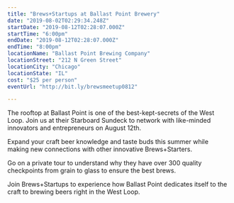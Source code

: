 ```yaml
---
title: "Brews+Startups at Ballast Point Brewery"
date: "2019-08-02T02:29:34.248Z"
startDate: "2019-08-12T02:28:07.000Z"
startTime: "6:00pm"
endDate: "2019-08-12T02:28:07.000Z"
endTime: "8:00pm"
locationName: "Ballast Point Brewing Company"
locationStreet: "212 N Green Street"
locationCity: "Chicago"
locationState: "IL"
cost: "$25 per person"
eventUrl: "http://bit.ly/brewsmeetup0812"

---
```


The rooftop at Ballast Point is one of the best-kept-secrets of the West Loop. Join us at their Starboard Sundeck to network with like-minded innovators and entrepreneurs on August 12th.

Expand your craft beer knowledge and taste buds this summer while making new connections with other innovative Brews+Starters.

Go on a private tour to understand why they have over 300 quality checkpoints from grain to glass to ensure the best brews.

Join Brews+Startups to experience how Ballast Point dedicates itself to the craft to brewing beers right in the West Loop.

